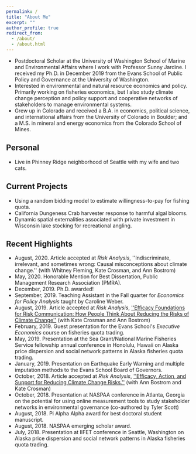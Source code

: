 ```yaml
---
permalink: /
title: "About Me"
excerpt: ""
author_profile: true
redirect_from: 
  - /about/
  - /about.html
---
```


* Postdoctoral Scholar at the University of Washington School of Marine and Environmental Affairs where I work with Professor Sunny Jardine. I received my Ph.D. in December 2019 from the Evans School of Public Policy and Governance at the University of Washington. 
* Interested in environmental and natural resource economics and policy. Primarily working on fisheries economics, but I also study climate change perception and policy support and cooperative networks of stakeholders to manage environmental systems. 
* Grew up in Colorado and received a B.A. in economics, political science, and international affairs from the University of Colorado in Boulder; and a M.S. in mineral and energy economics from the Colorado School of Mines. 

## Personal 
* Live in Phinney Ridge neighborhood of Seattle with my wife and two cats. 

## Current Projects
* Using a random bidding model to estimate willingness-to-pay for fishing quota.
* California Dungeness Crab harvester response to harmful algal blooms.
* Dynamic spatial externalities associated with private investment in Wisconsin lake stocking for recreational angling.

## Recent Highlights
* August, 2020. Article accepted at *Risk Analysis*, ''Indiscriminate, irrelevant, and sometimes wrong: Causal misconceptions about climate change.'' (with Whitney Fleming, Kate Crosman, and Ann Bostrom)
* May, 2020. Honorable Mention for Best Dissertation, Public Management Research Association (PMRA).
* December, 2019. Ph.D. awarded! 
* September, 2019. Teaching Assistant in the Fall quarter for *Economics for Policy Analysis* taught by Caroline Weber. 
* August, 2019. Article accepted at *Risk Analysis*, [''Efficacy Foundations for Risk Communication: How People Think About Reducing the Risks of Climate Change''](https://doi.org/10.1111/risa.13334) (with Kate Crosman and Ann Bostrom)
* February, 2019. Guest presentation for the Evans School's *Executive Economics* course on fisheries quota trading.
* May, 2019. Presentation at the Sea Grant/National Marine Fisheries Service fellowship annual conference in Honolulu, Hawaii on Alaska price dispersion and social network patterns in Alaska fisheries quota trading.
* January, 2019. Presentation on Earthquake Early Warning and multiple imputation methods to the Evans School Board of Governors. 
* October, 2018. Article accepted at *Risk Analysis*, [''Efficacy, Action, and Support for Reducing Climate Change Risks.''](https://doi.org/10.1111/risa.13210) (with Ann Bostrom and Kate Crosman)
* October, 2018. Presentation at NASPAA conference in Atlanta, Georgia on the potential for using online measurement tools to study stakeholder networks in environmental governance (co-authored by Tyler Scott)
* August, 2018. Pi Alpha Alpha award for best doctoral student manuscript. 
* August, 2018. NASPAA emerging scholar award.
* July, 2018. Presentation at IIFET conference in Seattle, Washington on Alaska price dispersion and social network patterns in Alaska fisheries quota trading.
